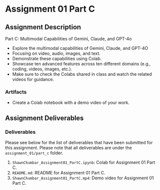 # Assignment 01 Part C

## Assignment Description

Part C: Multimodal Capabilities of Gemini, Claude, and GPT-4o

- Explore the multimodal capabilities of Gemini, Claude, and GPT-4O
- Focusing on video, audio, images, and text.
- Demonstrate these capabilities using Colab.
- Showcase ten advanced features across ten different domains (e.g., coding, videos, images, etc.).
- Make sure to check the Colabs shared in class and watch the related videos for guidance.

### Artifacts

- Create a Colab notebook with a demo video of your work.

## Assignment Deliverables

### Deliverables

Please see below for the list of deliverables that have been submitted for this assignment. Please note that all deliverables are under the `assignment_01/part_c` folder.

1. `ShawnChumbar_Assignment01_PartC.ipynb`: Colab for Assignment 01 Part C.
2. `README.md`: README for Assignment 01 Part C.
3. `ShawnChumbar_Assignment01_PartC.mp4`: Demo video for Assignment 01 Part C.
